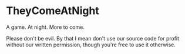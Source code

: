 TheyComeAtNight
===============
A game.  At night.  More to come.

Please don't be evil.  By that I mean don't use our source code for profit
without our written permission, though you're free to use it otherwise.
